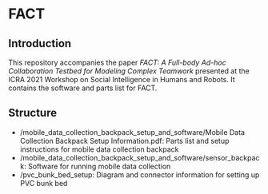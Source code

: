 # FACT
## Introduction
This repository accompanies the paper *FACT: A Full-body Ad-hoc Collaboration Testbed for Modeling Complex Teamwork* presented at the ICRA 2021 Workshop on Social Intelligence in Humans and Robots. It contains the software and parts list for FACT.

## Structure
- /mobile_data_collection_backpack_setup_and_software/Mobile Data Collection Backpack Setup Information.pdf: Parts list and setup instructions for mobile data collection backpack
- /mobile_data_collection_backpack_setup_and_software/sensor_backpack: Software for running mobile data collection
- /pvc_bunk_bed_setup: Diagram and connector information for setting up PVC bunk bed
